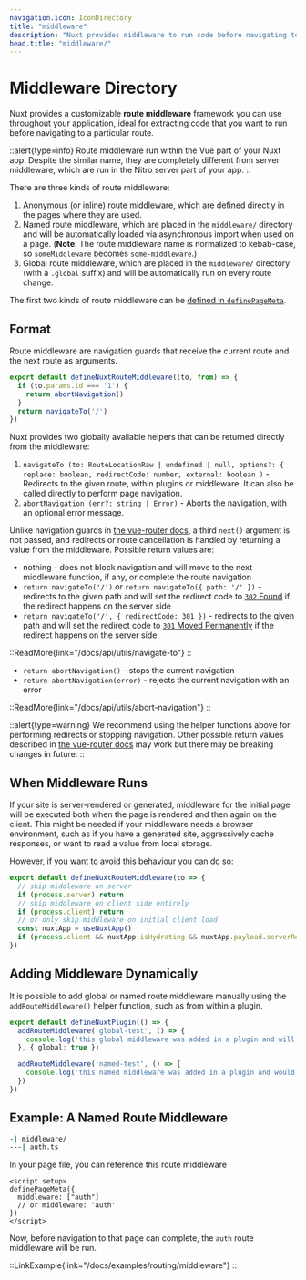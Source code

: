 ```yaml
---
navigation.icon: IconDirectory
title: "middleware"
description: "Nuxt provides middleware to run code before navigating to a particular route."
head.title: "middleware/"
---
```


# Middleware Directory

Nuxt provides a customizable **route middleware** framework you can use throughout your application, ideal for extracting code that you want to run before navigating to a particular route.

::alert{type=info}
Route middleware run within the Vue part of your Nuxt app. Despite the similar name, they are completely different from server middleware, which are run in the Nitro server part of your app.
::

There are three kinds of route middleware:

1. Anonymous (or inline) route middleware, which are defined directly in the pages where they are used.
2. Named route middleware, which are placed in the `middleware/` directory and will be automatically loaded via asynchronous import when used on a page. (**Note**: The route middleware name is normalized to kebab-case, so `someMiddleware` becomes `some-middleware`.)
3. Global route middleware, which are placed in the `middleware/` directory (with a `.global` suffix) and will be automatically run on every route change.

The first two kinds of route middleware can be [defined in `definePageMeta`](/docs/guide/directory-structure/pages).

## Format

Route middleware are navigation guards that receive the current route and the next route as arguments.

```js
export default defineNuxtRouteMiddleware((to, from) => {
  if (to.params.id === '1') {
    return abortNavigation()
  }
  return navigateTo('/')
})
```

Nuxt provides two globally available helpers that can be returned directly from the middleware:

1. `navigateTo (to: RouteLocationRaw | undefined | null, options?: { replace: boolean, redirectCode: number, external: boolean )` - Redirects to the given route, within plugins or middleware. It can also be called directly to perform page navigation.
2. `abortNavigation (err?: string | Error)` - Aborts the navigation, with an optional error message.

Unlike navigation guards in [the vue-router docs](https://router.vuejs.org/guide/advanced/navigation-guards.html#global-before-guards), a third `next()` argument is not passed, and redirects or route cancellation is handled by returning a value from the middleware. Possible return values are:

* nothing - does not block navigation and will move to the next middleware function, if any, or complete the route navigation
* `return navigateTo('/')` or `return navigateTo({ path: '/' })` - redirects to the given path and will set the redirect code to [`302` Found](https://developer.mozilla.org/en-US/docs/Web/HTTP/Status/302) if the redirect happens on the server side
* `return navigateTo('/', { redirectCode: 301 })` - redirects to the given path and will set the redirect code to [`301` Moved Permanently](https://developer.mozilla.org/en-US/docs/Web/HTTP/Status/301) if the redirect happens on the server side

::ReadMore{link="/docs/api/utils/navigate-to"}
::

* `return abortNavigation()` - stops the current navigation
* `return abortNavigation(error)` - rejects the current navigation with an error

::ReadMore{link="/docs/api/utils/abort-navigation"}
::

::alert{type=warning}
We recommend using the helper functions above for performing redirects or stopping navigation. Other possible return values described in [the vue-router docs](https://router.vuejs.org/guide/advanced/navigation-guards.html#global-before-guards) may work but there may be breaking changes in future.
::

## When Middleware Runs

If your site is server-rendered or generated, middleware for the initial page will be executed both when the page is rendered and then again on the client. This might be needed if your middleware needs a browser environment, such as if you have a generated site, aggressively cache responses, or want to read a value from local storage.

However, if you want to avoid this behaviour you can do so:

```js
export default defineNuxtRouteMiddleware(to => {
  // skip middleware on server
  if (process.server) return
  // skip middleware on client side entirely
  if (process.client) return
  // or only skip middleware on initial client load
  const nuxtApp = useNuxtApp()
  if (process.client && nuxtApp.isHydrating && nuxtApp.payload.serverRendered) return
})
```

## Adding Middleware Dynamically

It is possible to add global or named route middleware manually using the `addRouteMiddleware()` helper function, such as from within a plugin.

```ts
export default defineNuxtPlugin(() => {
  addRouteMiddleware('global-test', () => {
    console.log('this global middleware was added in a plugin and will be run on every route change')
  }, { global: true })

  addRouteMiddleware('named-test', () => {
    console.log('this named middleware was added in a plugin and would override any existing middleware of the same name')
  })
})
```

## Example: A Named Route Middleware

```bash
-| middleware/
---| auth.ts
```

In your page file, you can reference this route middleware

```vue
<script setup>
definePageMeta({
  middleware: ["auth"]
  // or middleware: 'auth'
})
</script>
```

Now, before navigation to that page can complete, the `auth` route middleware will be run.

::LinkExample{link="/docs/examples/routing/middleware"}
::
